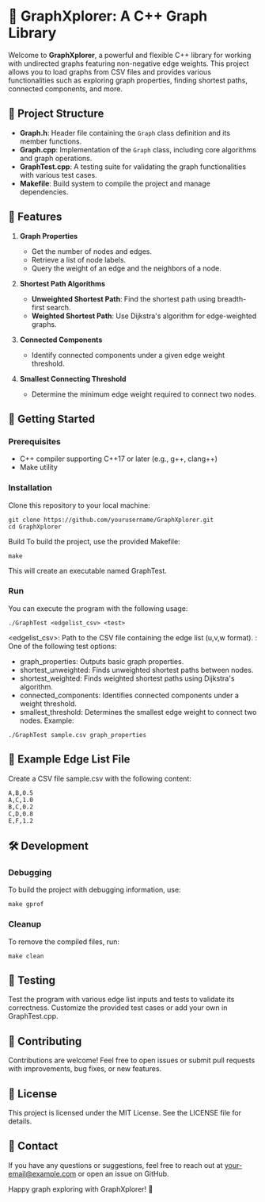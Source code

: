 # 🚀 GraphXplorer: A C++ Graph Library

Welcome to **GraphXplorer**, a powerful and flexible C++ library for working with undirected graphs featuring non-negative edge weights. This project allows you to load graphs from CSV files and provides various functionalities such as exploring graph properties, finding shortest paths, connected components, and more.

## 📂 Project Structure

- **Graph.h**: Header file containing the `Graph` class definition and its member functions.
- **Graph.cpp**: Implementation of the `Graph` class, including core algorithms and graph operations.
- **GraphTest.cpp**: A testing suite for validating the graph functionalities with various test cases.
- **Makefile**: Build system to compile the project and manage dependencies.

## 🔧 Features

1. **Graph Properties**
   - Get the number of nodes and edges.
   - Retrieve a list of node labels.
   - Query the weight of an edge and the neighbors of a node.

2. **Shortest Path Algorithms**
   - **Unweighted Shortest Path**: Find the shortest path using breadth-first search.
   - **Weighted Shortest Path**: Use Dijkstra's algorithm for edge-weighted graphs.

3. **Connected Components**
   - Identify connected components under a given edge weight threshold.

4. **Smallest Connecting Threshold**
   - Determine the minimum edge weight required to connect two nodes.

## 🚀 Getting Started

### Prerequisites
- C++ compiler supporting C++17 or later (e.g., g++, clang++)
- Make utility

### Installation
Clone this repository to your local machine:
```
git clone https://github.com/yourusername/GraphXplorer.git
cd GraphXplorer
```

Build
To build the project, use the provided Makefile:

```
make
```
This will create an executable named GraphTest.

### Run
You can execute the program with the following usage:
```
./GraphTest <edgelist_csv> <test>
```
<edgelist_csv>: Path to the CSV file containing the edge list (u,v,w format).
<test>: One of the following test options:
- graph_properties: Outputs basic graph properties.
- shortest_unweighted: Finds unweighted shortest paths between nodes.
- shortest_weighted: Finds weighted shortest paths using Dijkstra's algorithm.
- connected_components: Identifies connected components under a weight threshold.
- smallest_threshold: Determines the smallest edge weight to connect two nodes.
Example:
```
./GraphTest sample.csv graph_properties
```
## 📁 Example Edge List File
Create a CSV file sample.csv with the following content:

```
A,B,0.5
A,C,1.0
B,C,0.2
C,D,0.8
E,F,1.2
```

## 🛠 Development
### Debugging
To build the project with debugging information, use:

```
make gprof
```

### Cleanup
To remove the compiled files, run:

```
make clean
```

## 🧪 Testing
Test the program with various edge list inputs and tests to validate its correctness. Customize the provided test cases or add your own in GraphTest.cpp.

## 🤝 Contributing
Contributions are welcome! Feel free to open issues or submit pull requests with improvements, bug fixes, or new features.

## 📜 License
This project is licensed under the MIT License. See the LICENSE file for details.

## 💬 Contact
If you have any questions or suggestions, feel free to reach out at your-email@example.com or open an issue on GitHub.

Happy graph exploring with GraphXplorer! 🌟
